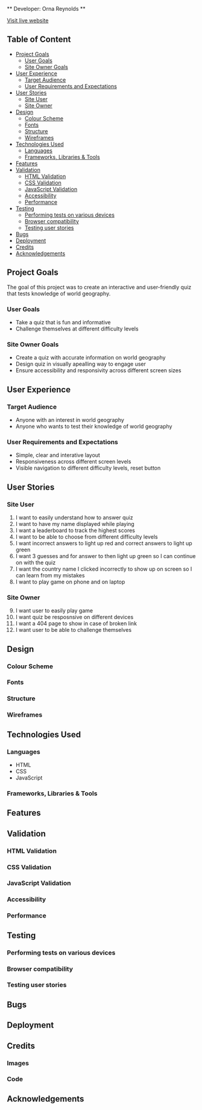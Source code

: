 ** Developer: Orna Reynolds **

[Visit live website]()

## Table of Content
  - [Project Goals](#project-goals)
    - [User Goals](#user-goals)
    - [Site Owner Goals](#site-owner-goals)
  - [User Experience](#user-experience)
    - [Target Audience](#target-audience)
    - [User Requirements and Expectations](#user-requirements-and-expectations)
  - [User Stories](#user-stories)
    - [Site User](#site-user)
    - [Site Owner](#site-owner)
  - [Design](#design)
    - [Colour Scheme](#colour-scheme)
    - [Fonts](#fonts)
    - [Structure](#structure)
    - [Wireframes](#wireframes)
  - [Technologies Used](#technologies-used)
    - [Languages](#languages)
    - [Frameworks, Libraries & Tools](#frameworks-libraries--tools)
  - [Features](#features)
  - [Validation](#validation)
    - [HTML Validation](#html-validation)
    - [CSS Validation](#css-validation)
    - [JavaScript Validation](#javascript-validation)
    - [Accessibility](#accessibility)
    - [Performance](#performance)
  - [Testing](#testing)
    - [Performing tests on various devices](#performing-tests-on-various-devices)
    - [Browser compatibility](#browser-compatibility)
    - [Testing user stories](#testing-user-stories)
  - [Bugs](#bugs)
  - [Deployment](#deployment)
  - [Credits](#credits)
  - [Acknowledgements](#acknowledgements)

  ## Project Goals

The goal of this project was to create an interactive and user-friendly quiz that tests knowledge of world geography.

### User Goals

- Take a quiz that is fun and informative 
- Challenge themselves at different difficulty levels 

### Site Owner Goals

- Create a quiz with accurate information on world geography
- Design quiz in visually apealling way to engage user
- Ensure accessibility and responsivity across different screen sizes


## User Experience

### Target Audience

- Anyone with an interest in world geography 
- Anyone who wants to test their knowledge of world geography 

### User Requirements and Expectations

- Simple, clear and interative layout 
- Responsiveness across different screen levels 
- Visible navigation to different difficulty levels, reset button

## User Stories

### Site User

1. I want to easily understand how to answer quiz
2. I want to have my name displayed while playing
3. I want a leaderboard to track the highest scores 
4. I want to be able to choose from different difficulty levels
5. I want incorrect answers to light up red and correct answers to light up green 
6. I want 3 guesses and for answer to then light up green so I can continue on with the quiz
7. I want the country name I clicked incorrectly to show up on screen so I can learn from my mistakes
8. I want to play game on phone and on laptop 

### Site Owner

9. I want user to easily play game
10. I want quiz be resposnsive on different devices
11. I want a 404 page to show in case of broken link
12. I want user to be able to challenge themselves 

## Design

### Colour Scheme

### Fonts

### Structure

### Wireframes

## Technologies Used

### Languages

- HTML
- CSS
- JavaScript

### Frameworks, Libraries & Tools

## Features

## Validation

### HTML Validation

### CSS Validation

### JavaScript Validation

### Accessibility

### Performance

## Testing

### Performing tests on various devices

### Browser compatibility

### Testing user stories

## Bugs

## Deployment

## Credits

### Images

### Code

## Acknowledgements
